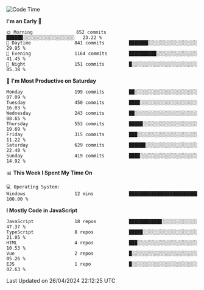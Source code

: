 <!--START_SECTION:waka-->
![Code Time](http://img.shields.io/badge/Code%20Time-3%2C224%20hrs%2045%20mins-blue)

**I'm an Early 🐤** 

```text
🌞 Morning                652 commits         ██████░░░░░░░░░░░░░░░░░░░   23.22 % 
🌆 Daytime                841 commits         ███████░░░░░░░░░░░░░░░░░░   29.95 % 
🌃 Evening                1164 commits        ██████████░░░░░░░░░░░░░░░   41.45 % 
🌙 Night                  151 commits         █░░░░░░░░░░░░░░░░░░░░░░░░   05.38 % 
```
📅 **I'm Most Productive on Saturday** 

```text
Monday                   199 commits         ██░░░░░░░░░░░░░░░░░░░░░░░   07.09 % 
Tuesday                  450 commits         ████░░░░░░░░░░░░░░░░░░░░░   16.03 % 
Wednesday                243 commits         ██░░░░░░░░░░░░░░░░░░░░░░░   08.65 % 
Thursday                 553 commits         █████░░░░░░░░░░░░░░░░░░░░   19.69 % 
Friday                   315 commits         ███░░░░░░░░░░░░░░░░░░░░░░   11.22 % 
Saturday                 629 commits         ██████░░░░░░░░░░░░░░░░░░░   22.40 % 
Sunday                   419 commits         ████░░░░░░░░░░░░░░░░░░░░░   14.92 % 
```


📊 **This Week I Spent My Time On** 

```text
💻 Operating System: 
Windows                  12 mins             █████████████████████████   100.00 % 
```

**I Mostly Code in JavaScript** 

```text
JavaScript               18 repos            ████████████░░░░░░░░░░░░░   47.37 % 
TypeScript               8 repos             █████░░░░░░░░░░░░░░░░░░░░   21.05 % 
HTML                     4 repos             ███░░░░░░░░░░░░░░░░░░░░░░   10.53 % 
Vue                      2 repos             █░░░░░░░░░░░░░░░░░░░░░░░░   05.26 % 
EJS                      1 repo              █░░░░░░░░░░░░░░░░░░░░░░░░   02.63 % 
```




 Last Updated on 26/04/2024 22:12:25 UTC
<!--END_SECTION:waka-->

<!--
**likaiqiang/likaiqiang** is a ✨ _special_ ✨ repository because its `README.md` (this file) appears on your GitHub profile.

Here are some ideas to get you started:

- 🔭 I’m currently working on ...
- 🌱 I’m currently learning ...
- 👯 I’m looking to collaborate on ...
- 🤔 I’m looking for help with ...
- 💬 Ask me about ...
- 📫 How to reach me: ...
- 😄 Pronouns: ...
- ⚡ Fun fact: ...
-->

